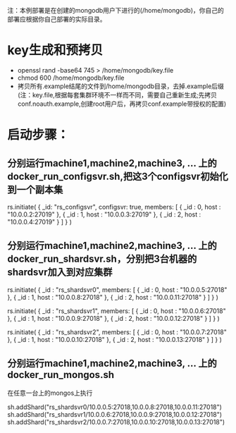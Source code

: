 注：本例部署是在创建的mongodb用户下进行的(/home/mongodb)，你自己的部署应根据你自己部署的实际目录。
# key生成和预拷贝
- openssl rand -base64 745 > /home/mongodb/key.file
- chmod 600 /home/mongodb/key.file
- 拷贝所有.example结尾的文件到/home/mongodb目录，去掉.example后缀(注：key.file,根据每套集群环境不一样而不同，需要自己重新生成;先拷贝conf.noauth.example,创建root用户后，再拷贝conf.example带授权的配置)

# 启动步骤：
## 分别运行machine1,machine2,machine3, ... 上的docker_run_configsvr.sh,把这3个configsvr初始化到一个副本集

rs.initiate(
{
_id: "rs_configsvr",
configsvr: true,
members: [
{ _id : 0, host : "10.0.0.2:27019" },
{ _id : 1, host : "10.0.0.3:27019" },
{ _id : 2, host : "10.0.0.4:27019" }
]
}
)

## 分别运行machine1,machine2,machine3, ... 上的docker_run_shardsvr.sh，分别把3台机器的shardsvr加入到对应集群
rs.initiate(
{
_id : "rs_shardsvr0",
members: [
{ _id : 0, host : "10.0.0.5:27018" },
{ _id : 1, host : "10.0.0.8:27018" },
{ _id : 2, host : "10.0.0.11:27018" }
]
}
)


rs.initiate(
{
_id : "rs_shardsvr1",
members: [
{ _id : 0, host : "10.0.0.6:27018" },
{ _id : 1, host : "10.0.0.9:27018" },
{ _id : 2, host : "10.0.0.12:27018" }
]
}
)

rs.initiate(
{
_id : "rs_shardsvr2",
members: [
{ _id : 0, host : "10.0.0.7:27018" },
{ _id : 1, host : "10.0.0.10:27018" },
{ _id : 2, host : "10.0.0.13:27018" }
]
}
)


## 分别运行machine1,machine2,machine3, ... 上的docker_run_mongos.sh
在任意一台上的mongos上执行

sh.addShard("rs_shardsvr0/10.0.0.5:27018,10.0.0.8:27018,10.0.0.11:27018")
sh.addShard("rs_shardsvr1/10.0.0.6:27018,10.0.0.9:27018,10.0.0.12:27018")
sh.addShard("rs_shardsvr2/10.0.0.7:27018,10.0.0.10:27018,10.0.0.13:27018")
